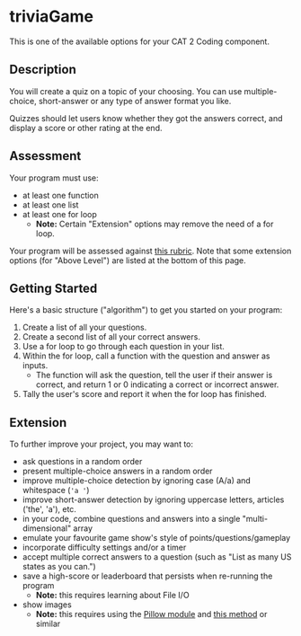 # triviaGame

This is one of the available options for your CAT 2 Coding component.

## Description

You will create a quiz on a topic of your choosing. You can use multiple-choice, short-answer or any type of answer format you like.

Quizzes should let users know whether they got the answers correct, and display a score or other rating at the end.

## Assessment

Your program must use:

- at least one function
- at least one list
- at least one for loop
    - **Note:** Certain "Extension" options may remove the need of a for loop.

Your program will be assessed against [this rubric](../codingRubric.pdf). Note that some extension options (for "Above Level") are listed at the bottom of this page.

## Getting Started

Here's a basic structure ("algorithm") to get you started on your program:

1. Create a list of all your questions.
2. Create a second list of all your correct answers.
3. Use a for loop to go through each question in your list.
4. Within the for loop, call a function with the question and answer as inputs.
    - The function will ask the question, tell the user if their answer is correct, and return 1 or 0 indicating a correct or incorrect answer.
5. Tally the user's score and report it when the for loop has finished.

## Extension

To further improve your project, you may want to:

- ask questions in a random order
- present multiple-choice answers in a random order
- improve multiple-choice detection by ignoring case (A/a) and whitespace (`'a '`)
- improve short-answer detection by ignoring uppercase letters, articles ('the', 'a'), etc.
- in your code, combine questions and answers into a single "multi-dimensional" array
- emulate your favourite game show's style of points/questions/gameplay
- incorporate difficulty settings and/or a timer
- accept multiple correct answers to a question (such as "List as many US states as you can.")
- save a high-score or leaderboard that persists when re-running the program
    - **Note:** this requires learning about File I/O
- show images
    - **Note:** this requires using the [Pillow module](https://pillow.readthedocs.io/en/3.1.x/installation.html#basic-installation) and [this method](https://stackoverflow.com/a/5333261/4080966) or similar
